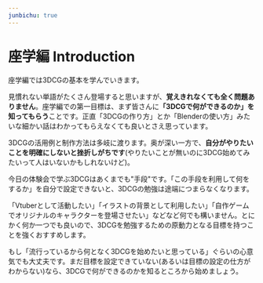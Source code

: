 ```yaml
---
junbichu: true
---
```


# 座学編 Introduction

座学編では3DCGの基本を学んでいきます。

見慣れない単語がたくさん登場すると思いますが、**覚えきれなくても全く問題ありません**。座学編での第一目標は、まず皆さんに<strong>「3DCGで何ができるのか」を知ってもらう</strong>ことです。正直「3DCGの作り方」とか「Blenderの使い方」みたいな細かい話はわかってもらえなくても良いとさえ思っています。

3DCGの活用例と制作方法は多岐に渡ります。奥が深い一方で、**自分がやりたいことを明確にしないと挫折しがちです**(やりたいことが無いのに3DCG始めてみたいって人はいないかもしれないけど)。

今日の体験会で学ぶ3DCGはあくまでも"手段"です。「この手段を利用して何をするか」を自分で設定できないと、3DCGの勉強は途端につまらなくなります。

「Vtuberとして活動したい」「イラストの背景として利用したい」「自作ゲームでオリジナルのキャラクターを登場させたい」などなど何でも構いません。とにかく何か一つでも良いので、3DCGを勉強するための原動力となる目標を持つことを強くおすすめします。

もし「流行っているから何となく3DCGを始めたいと思っている」ぐらいの心意気でも大丈夫です。まだ目標を設定できていない(あるいは目標の設定の仕方がわからない)なら、3DCGで何ができるのかを知るところから始めましょう。
